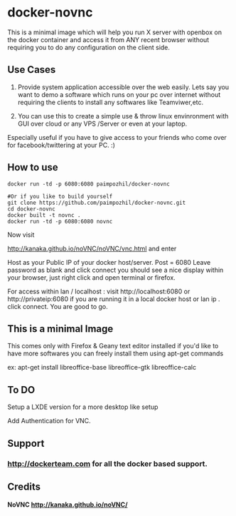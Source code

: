 docker-novnc
============

This is a minimal image which will help you run X server with openbox on the docker container and access it from ANY recent browser without requiring you to do any configuration on the client side.


## Use Cases

1. Provide system application accessible over the web easily. Lets say you want to demo a software which runs on your pc over internet without requiring the clients to install any softwares like Teamviwer,etc.

2. You can use this to create a simple use & throw linux envinronment with GUI over cloud or any VPS /Server or even at your laptop. 

Especially useful if you have to give access to your friends who come over for facebook/twittering at your PC. :)

## How to use
```
docker run -td -p 6080:6080 paimpozhil/docker-novnc

#Or if you like to build yourself
git clone https://github.com/paimpozhil/docker-novnc.git 
cd docker-novnc
docker built -t novnc .
docker run -td -p 6080:6080 novnc
```

Now visit 

http://kanaka.github.io/noVNC/noVNC/vnc.html 
and enter

Host as your Public IP of your docker host/server.
Post = 6080
Leave password as blank and click connect you should see a nice display within your browser, just right click and open terminal or firefox.

For access within lan / localhost : visit http://localhost:6080 or http://privateip:6080
if you are running it in a local docker host or lan ip . click connect. You are good to go.


## This is a minimal Image

This comes only with Firefox & Geany text editor installed if you'd like to have more softwares you can freely install them using
apt-get commands

ex: apt-get install libreoffice-base libreoffice-gtk libreoffice-calc

## To DO

Setup a LXDE version for a more desktop like setup

Add Authentication for VNC.

## Support

### http://dockerteam.com for all the docker based support.


## Credits

#### NoVNC http://kanaka.github.io/noVNC/
